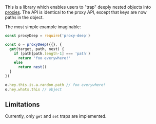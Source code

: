 
This is a library which enables users to "trap" deeply nested objects into
[proxies](https://developer.mozilla.org/en/docs/Web/JavaScript/Reference/Global_Objects/Proxy).
The API is identical to the proxy API, except that keys are now paths in the
object.

The most simple example imaginable:

```js
const proxyDeep = require('proxy-deep')

const o = proxyDeep({{}, {
  get(target, path, nest) {
    if (path[path.length-1] === 'path')
      return 'foo everywhere!'
    else
      return nest()
  }
})

o.hey.this.is.a.random.path // foo everywhere!
o.hey.whats.this // object
```

## Limitations

Currently, only `get` and `set` traps are implemented.

